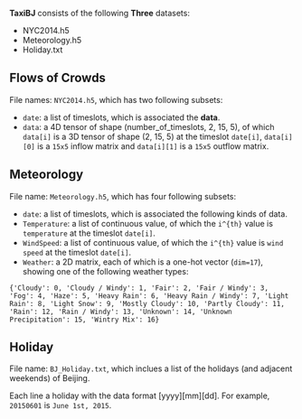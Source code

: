 **TaxiBJ** consists of the following **Three** datasets:

* NYC2014.h5
* Meteorology.h5
* Holiday.txt

## Flows of Crowds

File names: `NYC2014.h5`, which has two following subsets:

* `date`: a list of timeslots, which is associated the **data**. 
* `data`: a 4D tensor of shape (number_of_timeslots, 2, 15, 5), of which `data[i]` is a 3D tensor of shape (2, 15, 5) at the timeslot `date[i]`, `data[i][0]` is a `15x5` inflow matrix and `data[i][1]` is a `15x5` outflow matrix. 


## Meteorology

File name: `Meteorology.h5`, which has four following subsets:

* `date`: a list of timeslots, which is associated the following kinds of data. 
* `Temperature`: a list of continuous value, of which the `i^{th}` value is `temperature` at the timeslot `date[i]`.
* `WindSpeed`: a list of continuous value, of which the `i^{th}` value is `wind speed` at the timeslot `date[i]`. 
* `Weather`: a 2D matrix, each of which is a one-hot vector (`dim=17`), showing one of the following weather types: 
```
{'Cloudy': 0, 'Cloudy / Windy': 1, 'Fair': 2, 'Fair / Windy': 3, 'Fog': 4, 'Haze': 5, 'Heavy Rain': 6, 'Heavy Rain / Windy': 7, 'Light Rain': 8, 'Light Snow': 9, 'Mostly Cloudy': 10, 'Partly Cloudy': 11, 'Rain': 12, 'Rain / Windy': 13, 'Unknown': 14, 'Unknown Precipitation': 15, 'Wintry Mix': 16}
```

## Holiday

File name: `BJ_Holiday.txt`, which inclues a list of the holidays (and adjacent weekends) of Beijing. 

Each line a holiday with the data format [yyyy][mm][dd]. For example, `20150601` is `June 1st, 2015`. 
